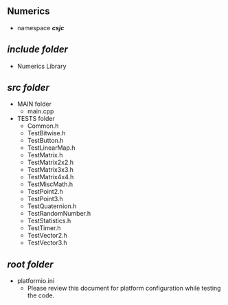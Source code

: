 ## Numerics
- namespace ***csjc***

## ***include folder***
- Numerics Library
## ***src folder***
- MAIN folder
    - main.cpp
- TESTS folder
    - Common.h  
    - TestBitwise.h
    - TestButton.h
    - TestLinearMap.h 
    - TestMatrix.h
    - TestMatrix2x2.h
    - TestMatrix3x3.h
    - TestMatrix4x4.h
    - TestMiscMath.h
    - TestPoint2.h
    - TestPoint3.h
    - TestQuaternion.h
    - TestRandomNumber.h
    - TestStatistics.h
    - TestTimer.h  
    - TestVector2.h 
    - TestVector3.h

## ***root folder***
- platformio.ini
    - Please review this document for platform configuration while testing the code.


